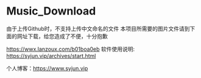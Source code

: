 # Music_Download
由于上传Github时，不支持上传中文命名的文件
本项目所需要的图片文件请到下面的网址下载，给您造成了不便，十分抱歉

https://wwx.lanzoux.com/b01boa0eb
软件使用说明:
https://syjun.vip/archives/start.html

个人博客：https://www.syjun.vip
